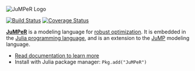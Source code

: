 ![JuMPeR Logo](http://iainnz.github.io/JuMPeR.jl/logo.svg)

[![Build Status](https://travis-ci.org/IainNZ/JuMPeR.jl.png?branch=master)](https://travis-ci.org/IainNZ/JuMPeR.jl)
[![Coverage Status](https://img.shields.io/coveralls/IainNZ/JuMPeR.jl.svg)](https://coveralls.io/r/IainNZ/JuMPeR.jl?branch=master)

**[JuMPeR]** is a modeling language for [robust optimization]. It is embedded in the [Julia programming language], and is an extension to the [JuMP] modeling language.

* [Read documentation to learn more](http://iainnz.github.io/JuMPeR.jl)
* Install with Julia package manager: `Pkg.add("JuMPeR")`


[Julia programming language]: http://julialang.org/
[JuMP]: https://github.com/JuliaOpt/JuMP.jl
[JuMPeR]: https://github.com/IainNZ/JuMPeR.jl
[robust optimization]: http://en.wikipedia.org/wiki/Robust_optimization
